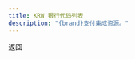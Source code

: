 ```yaml
---
title: KRW 银行代码列表
description: "{brand}支付集成资源。"
---
```


<x-button handle="back" to="/docs/banks">返回</x-button>

<x-subbanks-table :data="$subbanks"/>